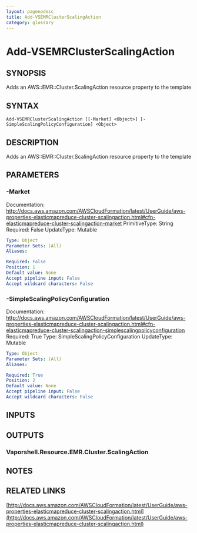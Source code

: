 ```yaml
---
layout: pagenodesc
title: Add-VSEMRClusterScalingAction
category: glossary
---
```


# Add-VSEMRClusterScalingAction

## SYNOPSIS
Adds an AWS::EMR::Cluster.ScalingAction resource property to the template

## SYNTAX

```
Add-VSEMRClusterScalingAction [[-Market] <Object>] [-SimpleScalingPolicyConfiguration] <Object>
```

## DESCRIPTION
Adds an AWS::EMR::Cluster.ScalingAction resource property to the template

## PARAMETERS

### -Market
Documentation: http://docs.aws.amazon.com/AWSCloudFormation/latest/UserGuide/aws-properties-elasticmapreduce-cluster-scalingaction.html#cfn-elasticmapreduce-cluster-scalingaction-market
PrimitiveType: String
Required: False
UpdateType: Mutable

```yaml
Type: Object
Parameter Sets: (All)
Aliases: 

Required: False
Position: 1
Default value: None
Accept pipeline input: False
Accept wildcard characters: False
```

### -SimpleScalingPolicyConfiguration
Documentation: http://docs.aws.amazon.com/AWSCloudFormation/latest/UserGuide/aws-properties-elasticmapreduce-cluster-scalingaction.html#cfn-elasticmapreduce-cluster-scalingaction-simplescalingpolicyconfiguration
Required: True
Type: SimpleScalingPolicyConfiguration
UpdateType: Mutable

```yaml
Type: Object
Parameter Sets: (All)
Aliases: 

Required: True
Position: 2
Default value: None
Accept pipeline input: False
Accept wildcard characters: False
```

## INPUTS

## OUTPUTS

### Vaporshell.Resource.EMR.Cluster.ScalingAction

## NOTES

## RELATED LINKS

[http://docs.aws.amazon.com/AWSCloudFormation/latest/UserGuide/aws-properties-elasticmapreduce-cluster-scalingaction.html](http://docs.aws.amazon.com/AWSCloudFormation/latest/UserGuide/aws-properties-elasticmapreduce-cluster-scalingaction.html)

